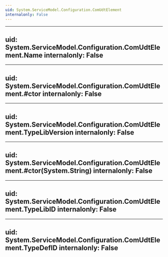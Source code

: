 ```yaml
---
uid: System.ServiceModel.Configuration.ComUdtElement
internalonly: False
---
```


---
uid: System.ServiceModel.Configuration.ComUdtElement.Name
internalonly: False
---

---
uid: System.ServiceModel.Configuration.ComUdtElement.#ctor
internalonly: False
---

---
uid: System.ServiceModel.Configuration.ComUdtElement.TypeLibVersion
internalonly: False
---

---
uid: System.ServiceModel.Configuration.ComUdtElement.#ctor(System.String)
internalonly: False
---

---
uid: System.ServiceModel.Configuration.ComUdtElement.TypeLibID
internalonly: False
---

---
uid: System.ServiceModel.Configuration.ComUdtElement.TypeDefID
internalonly: False
---
